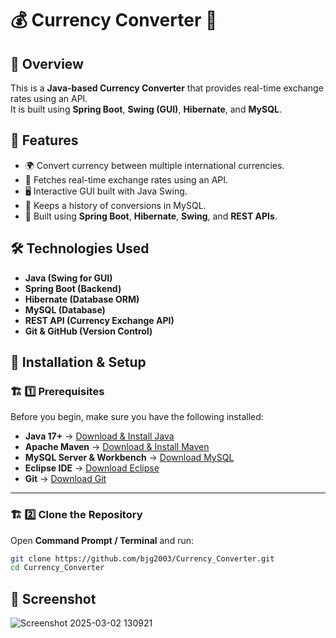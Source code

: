 # 💰 Currency Converter 💱

## 🌟 Overview
This is a **Java-based Currency Converter** that provides real-time exchange rates using an API.  
It is built using **Spring Boot**, **Swing (GUI)**, **Hibernate**, and **MySQL**.

## 🚀 Features
- 🌍 Convert currency between multiple international currencies.
- 📡 Fetches real-time exchange rates using an API.
- 🖥️ Interactive GUI built with Java Swing.
- 📜 Keeps a history of conversions in MySQL.
- 🌱 Built using **Spring Boot**, **Hibernate**, **Swing**, and **REST APIs**.

## 🛠️ Technologies Used
- **Java (Swing for GUI)**
- **Spring Boot (Backend)**
- **Hibernate (Database ORM)**
- **MySQL (Database)**
- **REST API (Currency Exchange API)**
- **Git & GitHub (Version Control)**

## 📌 Installation & Setup
### 🏗️ 1️⃣ Prerequisites  
Before you begin, make sure you have the following installed:  
- **Java 17+** → [Download & Install Java](https://www.oracle.com/java/technologies/javase/jdk17-archive-downloads.html)  
- **Apache Maven** → [Download & Install Maven](https://maven.apache.org/download.cgi)  
- **MySQL Server & Workbench** → [Download MySQL](https://dev.mysql.com/downloads/mysql/)  
- **Eclipse IDE** → [Download Eclipse](https://www.eclipse.org/downloads/)  
- **Git** → [Download Git](https://git-scm.com/downloads)  

---

### 🏗️ 2️⃣ Clone the Repository  
Open **Command Prompt / Terminal** and run:  
```bash
git clone https://github.com/bjg2003/Currency_Converter.git
cd Currency_Converter
```

## 📸 Screenshot 
![Screenshot 2025-03-02 130921](https://github.com/user-attachments/assets/d99c1ca8-7135-4a34-9fc8-9f9aedc93012)
